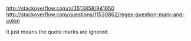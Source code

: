 <http://stackoverflow.com/a/3513858/941650>
<http://stackoverflow.com/questions/11530862/regex-question-mark-and-colon>

It just means the quote marks are ignored.

